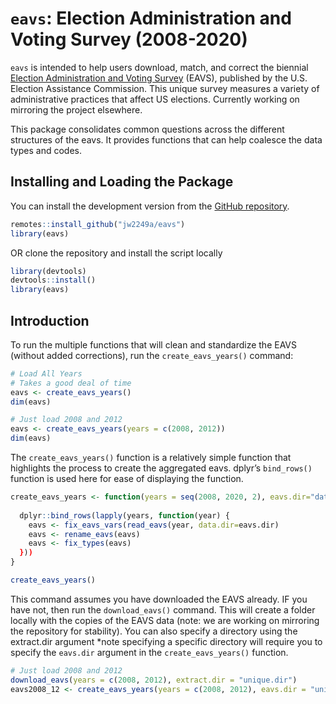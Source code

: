 
<!-- README.md is generated from README.Rmd. Please edit the Rmd file -->

# `eavs`: Election Administration and Voting Survey (2008-2020)

`eavs` is intended to help users download, match, and correct the
biennial [Election Administration and Voting
Survey](https://www.eac.gov/research-and-data/studies-and-reports)
(EAVS), published by the U.S. Election Assistance Commission. This
unique survey measures a variety of administrative practices that affect
US elections. Currently working on mirroring the project elsewhere.

This package consolidates common questions across the different
structures of the eavs. It provides functions that can help coalesce the
data types and codes.

## Installing and Loading the Package

You can install the development version from the [GitHub
repository](https://github.com/jw2249a/eavs).

``` r
remotes::install_github("jw2249a/eavs")
library(eavs)
```

OR clone the repository and install the script locally

``` r
library(devtools)
devtools::install()
library(eavs)
```

## Introduction

To run the multiple functions that will clean and standardize the EAVS
(without added corrections), run the `create_eavs_years()` command:

``` r
# Load All Years
# Takes a good deal of time
eavs <- create_eavs_years()  
dim(eavs)
```

``` r
# Just load 2008 and 2012
eavs <- create_eavs_years(years = c(2008, 2012))
dim(eavs)
```

The `create_eavs_years()` function is a relatively simple function that
highlights the process to create the aggregated eavs. dplyr’s
`bind_rows()` function is used here for ease of displaying the function.

``` r
create_eavs_years <- function(years = seq(2008, 2020, 2), eavs.dir="data") {
  
  dplyr::bind_rows(lapply(years, function(year) {
    eavs <- fix_eavs_vars(read_eavs(year, data.dir=eavs.dir)
    eavs <- rename_eavs(eavs)
    eavs <- fix_types(eavs)
  }))
}

create_eavs_years()
```

This command assumes you have downloaded the EAVS already. IF you have
not, then run the `download_eavs()` command. This will create a folder
locally with the copies of the EAVS data (note: we are working on
mirroring the repository for stability). You can also specify a
directory using the extract.dir argument \*note specifying a specific
directory will require you to specify the `eavs.dir` argument in the
`create_eavs_years()` function.

``` r
# Just load 2008 and 2012
download_eavs(years = c(2008, 2012), extract.dir = "unique.dir")
eavs2008_12 <- create_eavs_years(years = c(2008, 2012), eavs.dir = "unique.dir")
```
